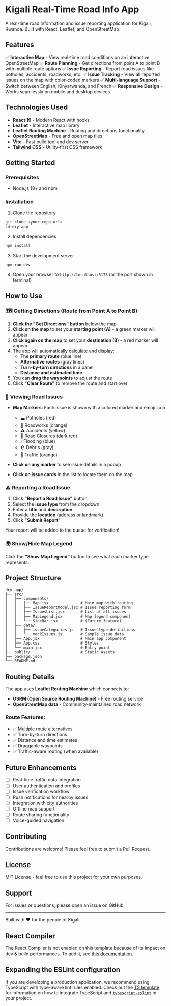 # Kigali Real-Time Road Info App

A real-time road information and issue reporting application for Kigali, Rwanda. Built with React, Leaflet, and OpenStreetMap.

## Features

✅ **Interactive Map** - View real-time road conditions on an interactive OpenStreetMap
✅ **Route Planning** - Get directions from point A to point B with multiple route options
✅ **Issue Reporting** - Report road issues like potholes, accidents, roadworks, etc.
✅ **Issue Tracking** - View all reported issues on the map with color-coded markers
✅ **Multi-language Support** - Switch between English, Kinyarwanda, and French
✅ **Responsive Design** - Works seamlessly on mobile and desktop devices

## Technologies Used

- **React 19** - Modern React with hooks
- **Leaflet** - Interactive map library
- **Leaflet Routing Machine** - Routing and directions functionality
- **OpenStreetMap** - Free and open map tiles
- **Vite** - Fast build tool and dev server
- **Tailwind CSS** - Utility-first CSS framework

## Getting Started

### Prerequisites

- Node.js 18+ and npm

### Installation

1. Clone the repository

```bash
git clone <your-repo-url>
cd dry-app
```

2. Install dependencies

```bash
npm install
```

3. Start the development server

```bash
npm run dev
```

4. Open your browser to `http://localhost:5173` (or the port shown in terminal)

## How to Use

### 🗺️ Getting Directions (Route from Point A to Point B)

1. **Click the "Get Directions" button** below the map
2. **Click on the map** to set your **starting point (A)** - a green marker will appear
3. **Click again on the map** to set your **destination (B)** - a red marker will appear
4. The app will automatically calculate and display:
   - The **primary route** (blue line)
   - **Alternative routes** (gray lines)
   - **Turn-by-turn directions** in a panel
   - **Distance and estimated time**
5. You can **drag the waypoints** to adjust the route
6. Click **"Clear Route"** to remove the route and start over

### 📍 Viewing Road Issues

- **Map Markers**: Each issue is shown with a colored marker and emoji icon

  - 🕳️ Potholes (red)
  - 🚧 Roadworks (orange)
  - ⚠️ Accidents (yellow)
  - 🚫 Road Closures (dark red)
  - 💧 Flooding (blue)
  - 🪨 Debris (gray)
  - 🚗 Traffic (orange)

- **Click on any marker** to see issue details in a popup
- **Click on issue cards** in the list to locate them on the map

### ⚠️ Reporting a Road Issue

1. Click **"Report a Road Issue"** button
2. Select the **issue type** from the dropdown
3. Enter a **title** and **description**
4. Provide the **location** (address or landmark)
5. Click **"Submit Report"**

Your report will be added to the queue for verification!

### 🌍 Show/Hide Map Legend

Click the **"Show Map Legend"** button to see what each marker type represents.

## Project Structure

```
dry-app/
├── src/
│   ├── components/
│   │   ├── Map.jsx              # Main map with routing
│   │   ├── IssueReportModal.jsx # Issue reporting form
│   │   ├── IssuesList.jsx       # List of all issues
│   │   ├── MapLegend.jsx        # Map legend component
│   │   └── SideBar.jsx          # (Future feature)
│   ├── data/
│   │   ├── issueCategories.js   # Issue type definitions
│   │   └── mockIssues.js        # Sample issue data
│   ├── App.jsx                  # Main app component
│   ├── App.css                  # Styles
│   └── main.jsx                 # Entry point
├── public/                      # Static assets
├── package.json
└── README.md
```

## Routing Details

The app uses **Leaflet Routing Machine** which connects to:

- **OSRM (Open Source Routing Machine)** - Free routing service
- **OpenStreetMap data** - Community-maintained road network

### Route Features:

- ✅ Multiple route alternatives
- ✅ Turn-by-turn directions
- ✅ Distance and time estimates
- ✅ Draggable waypoints
- ✅ Traffic-aware routing (when available)

## Future Enhancements

- [ ] Real-time traffic data integration
- [ ] User authentication and profiles
- [ ] Issue verification workflow
- [ ] Push notifications for nearby issues
- [ ] Integration with city authorities
- [ ] Offline map support
- [ ] Route sharing functionality
- [ ] Voice-guided navigation

## Contributing

Contributions are welcome! Please feel free to submit a Pull Request.

## License

MIT License - feel free to use this project for your own purposes.

## Support

For issues or questions, please open an issue on GitHub.

---

Built with ❤️ for the people of Kigali

## React Compiler

The React Compiler is not enabled on this template because of its impact on dev & build performances. To add it, see [this documentation](https://react.dev/learn/react-compiler/installation).

## Expanding the ESLint configuration

If you are developing a production application, we recommend using TypeScript with type-aware lint rules enabled. Check out the [TS template](https://github.com/vitejs/vite/tree/main/packages/create-vite/template-react-ts) for information on how to integrate TypeScript and [`typescript-eslint`](https://typescript-eslint.io) in your project.
